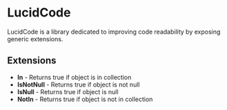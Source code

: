 # LucidCode

LucidCode is a library dedicated to improving code readability by exposing generic extensions.

## Extensions

* **In** - Returns true if object is in collection
* **IsNotNull** - Returns true if object is not null
* **IsNull** - Returns true if object is null
* **NotIn** - Returns true if object is not in collection
